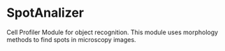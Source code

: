 SpotAnalizer
============

Cell Profiler Module for object recognition. This module uses morphology methods to find spots in microscopy images. 
